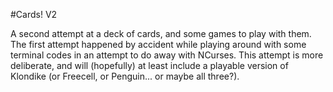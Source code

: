 #Cards! V2

A second attempt at a deck of cards, and some games to play with them. The first
attempt happened by accident while playing around with some terminal codes in an
attempt to do away with NCurses. This attempt is more deliberate, and will
(hopefully) at least include a playable version of Klondike (or Freecell, or
Penguin... or maybe all three?). 
